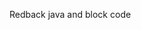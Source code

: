 Redback java and block code

<!---
elshwahas/elshwahas is a ✨ special ✨ repository because its `README.md` (this file) appears on your GitHub profile.
You can click the Preview link to take a look at your changes.
--->
